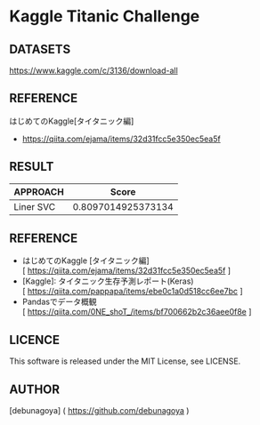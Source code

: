 # Kaggle Titanic Challenge

## DATASETS
https://www.kaggle.com/c/3136/download-all

## REFERENCE
はじめてのKaggle[タイタニック編]
- https://qiita.com/ejama/items/32d31fcc5e350ec5ea5f

## RESULT
| APPROACH  | Score |
| --------- | ----- |
| Liner SVC | 0.8097014925373134 |

## REFERENCE
- はじめてのKaggle [タイタニック編]  
[ https://qiita.com/ejama/items/32d31fcc5e350ec5ea5f ]
- [Kaggle]\: タイタニック生存予測レポート(Keras)  
[ https://qiita.com/pappapa/items/ebe0c1a0d518cc6ee7bc ]
- Pandasでデータ概観  
[ https://qiita.com/0NE_shoT_/items/bf700662b2c36aee0f8e ]

## LICENCE
This software is released under the MIT License, see LICENSE.

## AUTHOR
[debunagoya] ( https://github.com/debunagoya )
